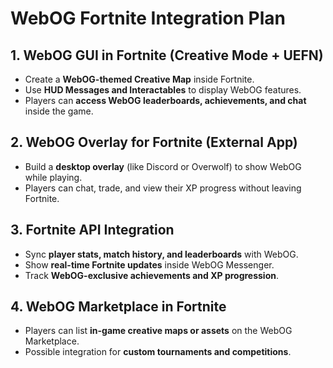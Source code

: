 # WebOG Fortnite Integration Plan

## 1. WebOG GUI in Fortnite (Creative Mode + UEFN)
- Create a **WebOG-themed Creative Map** inside Fortnite.
- Use **HUD Messages and Interactables** to display WebOG features.
- Players can **access WebOG leaderboards, achievements, and chat** inside the game.

## 2. WebOG Overlay for Fortnite (External App)
- Build a **desktop overlay** (like Discord or Overwolf) to show WebOG while playing.
- Players can chat, trade, and view their XP progress without leaving Fortnite.

## 3. Fortnite API Integration
- Sync **player stats, match history, and leaderboards** with WebOG.
- Show **real-time Fortnite updates** inside WebOG Messenger.
- Track **WebOG-exclusive achievements and XP progression**.

## 4. WebOG Marketplace in Fortnite
- Players can list **in-game creative maps or assets** on the WebOG Marketplace.
- Possible integration for **custom tournaments and competitions**.

